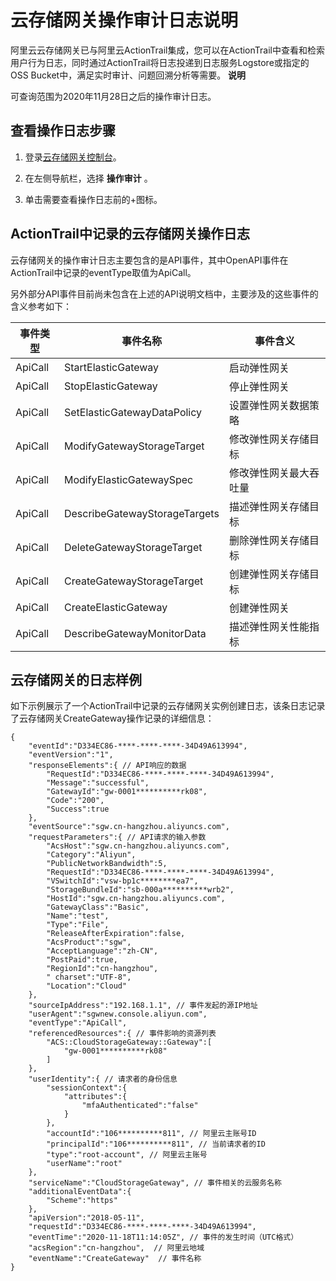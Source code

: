 云存储网关操作审计日志说明 
==================================

阿里云云存储网关已与阿里云ActionTrail集成，您可以在ActionTrail中查看和检索用户行为日志，同时通过ActionTrail将日志投递到日志服务Logstore或指定的OSS Bucket中，满足实时审计、问题回溯分析等需要。
**说明**

可查询范围为2020年11月28日之后的操作审计日志。

查看操作日志步骤 
-----------------------------

1. 登录[云存储网关控制台](https://sgwnew.console.aliyun.com)。

   

2. 在左侧导航栏，选择 **操作审计** 。

   

3. 单击需要查看操作日志前的+图标。

   




ActionTrail中记录的云存储网关操作日志 
---------------------------------------------

云存储网关的操作审计日志主要包含的是API事件，其中OpenAPI事件在ActionTrail中记录的eventType取值为ApiCall。

另外部分API事件目前尚未包含在上述的API说明文档中，主要涉及的这些事件的含义参考如下：


|  事件类型   |             事件名称              |    事件含义     |
|---------|-------------------------------|-------------|
| ApiCall | StartElasticGateway           | 启动弹性网关      |
| ApiCall | StopElasticGateway            | 停止弹性网关      |
| ApiCall | SetElasticGatewayDataPolicy   | 设置弹性网关数据策略  |
| ApiCall | ModifyGatewayStorageTarget    | 修改弹性网关存储目标  |
| ApiCall | ModifyElasticGatewaySpec      | 修改弹性网关最大吞吐量 |
| ApiCall | DescribeGatewayStorageTargets | 描述弹性网关存储目标  |
| ApiCall | DeleteGatewayStorageTarget    | 删除弹性网关存储目标  |
| ApiCall | CreateGatewayStorageTarget    | 创建弹性网关存储目标  |
| ApiCall | CreateElasticGateway          | 创建弹性网关      |
| ApiCall | DescribeGatewayMonitorData    | 描述弹性网关性能指标  |



云存储网关的日志样例 
-------------------------------

如下示例展示了一个ActionTrail中记录的云存储网关实例创建日志，该条日志记录了云存储网关CreateGateway操作记录的详细信息：

    {
        "eventId":"D334EC86-****-****-****-34D49A613994",
        "eventVersion":"1",
        "responseElements":{ // API响应的数据
            "RequestId":"D334EC86-****-****-****-34D49A613994",
            "Message":"successful",
            "GatewayId":"gw-0001**********rk08",
            "Code":"200",
            "Success":true
        },
        "eventSource":"sgw.cn-hangzhou.aliyuncs.com",
        "requestParameters":{ // API请求的输入参数
            "AcsHost":"sgw.cn-hangzhou.aliyuncs.com",
            "Category":"Aliyun",
            "PublicNetworkBandwidth":5,
            "RequestId":"D334EC86-****-****-****-34D49A613994",
            "VSwitchId":"vsw-bp1c********ea7",
            "StorageBundleId":"sb-000a**********wrb2",
            "HostId":"sgw.cn-hangzhou.aliyuncs.com",
            "GatewayClass":"Basic",
            "Name":"test",
            "Type":"File",
            "ReleaseAfterExpiration":false,
            "AcsProduct":"sgw",
            "AcceptLanguage":"zh-CN",
            "PostPaid":true,
            "RegionId":"cn-hangzhou",
            " charset":"UTF-8",
            "Location":"Cloud"
        },
        "sourceIpAddress":"192.168.1.1", // 事件发起的源IP地址
        "userAgent":"sgwnew.console.aliyun.com",
        "eventType":"ApiCall",
        "referencedResources":{ // 事件影响的资源列表
            "ACS::CloudStorageGateway::Gateway":[
                "gw-0001**********rk08"
            ]
        },
        "userIdentity":{ // 请求者的身份信息
            "sessionContext":{
                "attributes":{
                    "mfaAuthenticated":"false"
                }
            },
            "accountId":"106**********811", // 阿里云主账号ID
            "principalId":"106**********811", // 当前请求者的ID
            "type":"root-account", // 阿里云主账号
            "userName":"root"
        },
        "serviceName":"CloudStorageGateway", // 事件相关的云服务名称
        "additionalEventData":{
            "Scheme":"https"
        },
        "apiVersion":"2018-05-11",
        "requestId":"D334EC86-****-****-****-34D49A613994",
        "eventTime":"2020-11-18T11:14:05Z", // 事件的发生时间（UTC格式）
        "acsRegion":"cn-hangzhou",  // 阿里云地域
        "eventName":"CreateGateway"  // 事件名称 
    }



